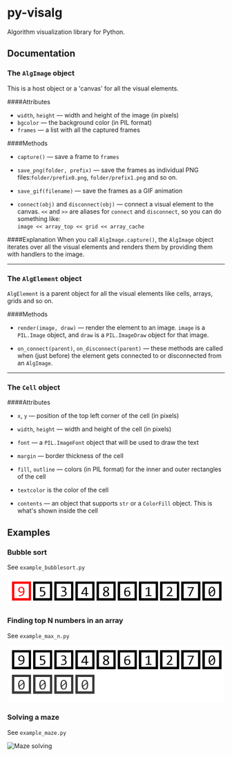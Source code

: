 # py-visalg
Algorithm visualization library for Python.

## Documentation

### The `AlgImage` object

This is a host object or a 'canvas' for all the visual elements.

####Attributes
* `width`, `height` — width and height of the image (in pixels)
* `bgcolor` — the background color (in PIL format)
* `frames` — a list with all the captured frames

####Methods
* `capture()` — save a frame to `frames`

* `save_png(folder, prefix)` — save the frames as individual PNG 
files:`folder/prefix0.png`, `folder/prefix1.png` and so on.

* `save_gif(filename)` — save the frames as a GIF animation

* `connect(obj)` and `disconnect(obj)` — connect a visual element to the canvas.
`<<` and `>>` are aliases for `connect` and `disconnect`, so you can do something
like:  
  `image << array_top << grid << array_cache`

####Explanation
When you call `AlgImage.capture()`, the `AlgImage` object iterates over all the
visual elements and renders them by providing them with handlers to the image.

---

### The `AlgElement` object
`AlgElement` is a parent object for all the visual elements like cells, arrays,
grids and so on. 

####Methods

* `render(image, draw)` — render the element to an image. `image` is a `PIL.Image`
object, and `draw` is a `PIL.ImageDraw` object for that image.

* `on_connect(parent)`, `on_disconnect(parent)` — these methods are called when
(just before) the element gets connected to or disconnected from an `AlgImage`.

---

### The `Cell` object

####Attributes

* `x`, `y` — position of the top left corner of the cell (in pixels)
* `width`, `height` — width and height of the cell (in pixels)
* `font` — a `PIL.ImageFont` object that will be used to draw the text   


* `margin` — border thickness of the cell
* `fill`, `outline` — colors (in PIL format) for the inner and outer rectangles of the cell
* `textcolor` is the color of the cell
* `contents` — an object that supports `str` or a `ColorFill` object. This is what's shown inside the cell

## Examples

### Bubble sort
See `example_bubblesort.py`

![Bubble sort](https://github.com/decorator-factory/py-visalg/blob/master/examples/bubblesort.gif)

### Finding top N numbers in an array
See `example_max_n.py`

![Top N numbers](https://github.com/decorator-factory/py-visalg/blob/master/examples/max_n.gif)

### Solving a maze
See `example_maze.py`

![Maze solving](https://github.com/decorator-factory/py-visalg/blob/master/examples/maze.gif)

